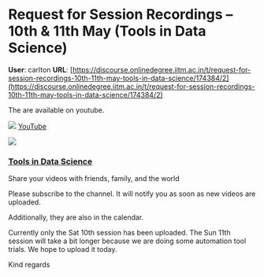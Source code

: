 # Request for Session Recordings – 10th & 11th May (Tools in Data Science)

**User**: carlton
**URL**: [https://discourse.onlinedegree.iitm.ac.in/t/request-for-session-recordings-10th-11th-may-tools-in-data-science/174384/2](https://discourse.onlinedegree.iitm.ac.in/t/request-for-session-recordings-10th-11th-may-tools-in-data-science/174384/2)

The are available on youtube.

![](https://europe1.discourse-cdn.com/flex013/uploads/iitm/original/3X/a/d/adf76510318d46b1840f533c0f557606ab3b4350.png)
[YouTube](https://www.youtube.com/@se-lr5ff)

![](https://europe1.discourse-cdn.com/flex013/uploads/iitm/optimized/3X/0/5/05fae46322d62fdfa90a7c47a2011056f549cd9b_2_500x500.jpeg)

### [Tools in Data Science](https://www.youtube.com/@se-lr5ff)

Share your videos with friends, family, and the world

Please subscribe to the channel. It will notify you as soon as new videos are uploaded.

Additionally, they are also in the calendar.

Currently only the Sat 10th session has been uploaded. The Sun 11th session will take a bit longer because we are doing some automation tool trials. We hope to upload it today.

Kind regards

